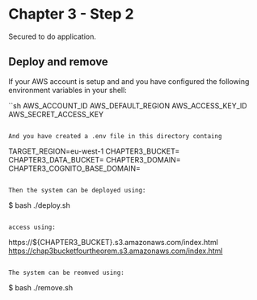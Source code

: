 # Chapter 3 - Step 2
Secured to do application.

## Deploy and remove
If your AWS account is setup and and you have configured the following environment variables in your shell:

``sh
AWS_ACCOUNT_ID
AWS_DEFAULT_REGION
AWS_ACCESS_KEY_ID
AWS_SECRET_ACCESS_KEY
```

And you have created a .env file in this directory containg

```
TARGET_REGION=eu-west-1
CHAPTER3_BUCKET=<YOUR BUCKET NAME>
CHAPTER3_DATA_BUCKET=<YOUR DATA BUCKET NAME>
CHAPTER3_DOMAIN=<YOUR CUSTOM DOMAIN>
CHAPTER3_COGNITO_BASE_DOMAIN=<BASE COGNITO DOMAIN>
```

Then the system can be deployed using:

```
$ bash ./deploy.sh
```

access using:

```
https://${CHAPTER3_BUCKET}.s3.amazonaws.com/index.html
https://chap3bucketfourtheorem.s3.amazonaws.com/index.html
```

The system can be reomved using:

```
$ bash ./remove.sh
```


